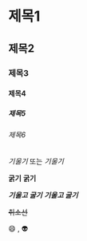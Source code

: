 # 제목1
## 제목2
### 제목3
#### 제목4
##### 제목5
###### 제목6

*기울기* 또는 _기울기_

**굵기** __굵기__

***기울고 굴기*** ___기울고 굴기___

~~취소선~~

:smile: , :alien: